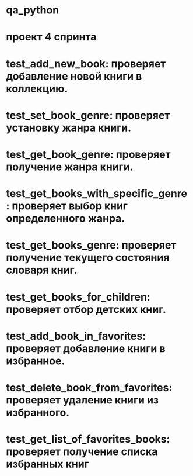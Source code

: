 # qa_python
# проект 4 спринта
# test_add_new_book: проверяет добавление новой книги в коллекцию.
# test_set_book_genre: проверяет установку жанра книги.
# test_get_book_genre: проверяет получение жанра книги.
# test_get_books_with_specific_genre: проверяет выбор книг определенного жанра.
# test_get_books_genre: проверяет получение текущего состояния словаря книг.
# test_get_books_for_children: проверяет отбор детских книг.
# test_add_book_in_favorites: проверяет добавление книги в избранное.
# test_delete_book_from_favorites: проверяет удаление книги из избранного.
# test_get_list_of_favorites_books: проверяет получение списка избранных книг